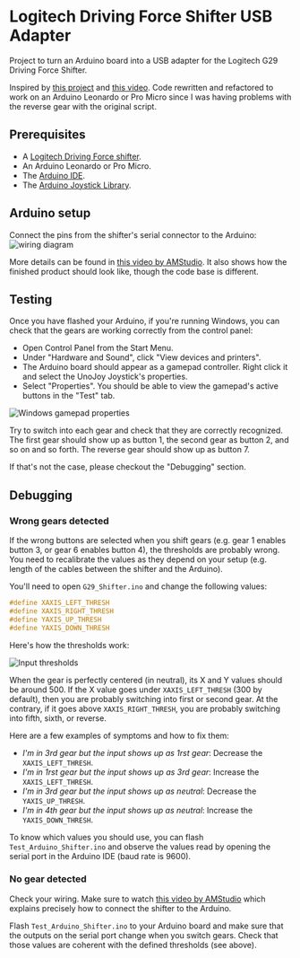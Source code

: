 # Logitech Driving Force Shifter USB Adapter

Project to turn an Arduino board into a USB adapter for the Logitech G29 Driving Force Shifter.

Inspired by [this project](https://github.com/armandoiglesias/g29Shifter) and [this video](https://www.youtube.com/watch?v=dLpWEu8kCec).
Code rewritten and refactored to work on an Arduino Leonardo or Pro Micro since I was having problems with the reverse gear with the original script.

## Prerequisites

* A [Logitech Driving Force shifter](https://www.logitechg.com/en-us/products/driving/driving-force-shifter.941-000119.html).
* An Arduino Leonardo or Pro Micro.
* The [Arduino IDE](https://www.arduino.cc/en/Main/Software).
* The [Arduino Joystick Library](https://github.com/MHeironimus/ArduinoJoystickLibrary.git).

## Arduino setup

Connect the pins from the shifter's serial connector to the Arduino:
![wiring diagram](images/wiring_diagram.png)

More details can be found in [this video by AMStudio](https://www.youtube.com/watch?v=dLpWEu8kCec). It also shows how the finished product should look like, though the code base is different.

## Testing

Once you have flashed your Arduino, if you're running Windows, you can check that the gears are working correctly from the control panel:

* Open Control Panel from the Start Menu.
* Under "Hardware and Sound", click "View devices and printers".
* The Arduino board should appear as a gamepad controller. Right click it and select the UnoJoy Joystick's properties.
* Select "Properties". You should be able to view the gamepad's active buttons in the "Test" tab.

![Windows gamepad properties](images/gamepad_properties.png)

Try to switch into each gear and check that they are correctly recognized. The first gear should show up as button 1, the second gear as button 2, and so on and so forth. The reverse gear should show up as button 7.

If that's not the case, please checkout the "Debugging" section.

## Debugging

### Wrong gears detected

If the wrong buttons are selected when you shift gears (e.g. gear 1 enables button 3, or gear 6 enables button 4), the thresholds are probably wrong. You need to recalibrate the values as they depend on your setup (e.g. length of the cables between the shifter and the Arduino).

You'll need to open `G29_Shifter.ino` and change the following values:

```C
#define XAXIS_LEFT_THRESH
#define XAXIS_RIGHT_THRESH
#define YAXIS_UP_THRESH
#define YAXIS_DOWN_THRESH
```

Here's how the thresholds work:

![Input thresholds](images/thresholds.png)

When the gear is perfectly centered (in neutral), its X and Y values should be around 500. If the X value goes under `XAXIS_LEFT_THRESH` (300 by default), then you are probably switching into first or second gear. At the contrary, if it goes above `XAXIS_RIGHT_THRESH`, you are probably switching into fifth, sixth, or reverse.

Here are a few examples of symptoms and how to fix them:

* *I'm in 3rd gear but the input shows up as 1rst gear*: Decrease the `XAXIS_LEFT_THRESH`.
* *I'm in 1rst gear but the input shows up as 3rd gear*: Increase the `XAXIS_LEFT_THRESH`.
* *I'm in 3rd gear but the input shows up as neutral*: Decrease the `YAXIS_UP_THRESH`.
* *I'm in 4th gear but the input shows up as neutral*: Increase the `YAXIS_DOWN_THRESH`.

To know which values you should use, you can flash `Test_Arduino_Shifter.ino` and observe the values read by opening the serial port in the Arduino IDE (baud rate is 9600).

### No gear detected

Check your wiring. Make sure to watch [this video by AMStudio](https://www.youtube.com/watch?v=dLpWEu8kCec) which explains precisely how to connect the shifter to the Arduino.

Flash `Test_Arduino_Shifter.ino` to your Arduino board and make sure that the outputs on the serial port change when you switch gears. Check that those values are coherent with the defined thresholds (see above).
